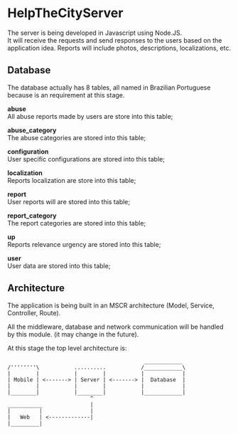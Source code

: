 # HelpTheCityServer

The server is being developed in Javascript using Node.JS.<br/>
It will receive the requests and send responses to the users
based on the application idea. Reports will include photos, descriptions, localizations, etc.

## Database
The database actually has 8 tables, all named in Brazilian Portuguese because is an requirement at this stage.</br>

**abuse**</br>
All abuse reports made by users are store into this table;<br/>

**abuse_category**</br>
The abuse categories are stored into this table;<br/>

**configuration**<br/>
User specific configurations are stored into this table;<br/>

**localization**<br/>
Reports localization are store into this table;<br/>

**report**</br>
User reports will are stored into this table;<br/>

**report_category**<br/>
The report categories are stored into this table;<br/>

**up**</br>
Reports relevance urgency are stored into this table;<br/>

**user**</br>
User data are stored into this table;<br/>

## Architecture
The application is being built in an MSCR architecture (Model, Service, Controller, Route).<br/>

All the middleware, database and network communication will be handled by this module. (it may change in the future).

At this stage the top level architecture is:</br>
```
                                           ____________ 
/''''''''\           ..........           /____________\
|        |           |        |           |            |
| Mobile | <-------> | Server | <-------> |  Database  | 
|        |           |        |           |            |
|________|           |________|           |____________|
                          ^
___________               |
|         |               |
|   Web   | <-------------|
|_________|
```